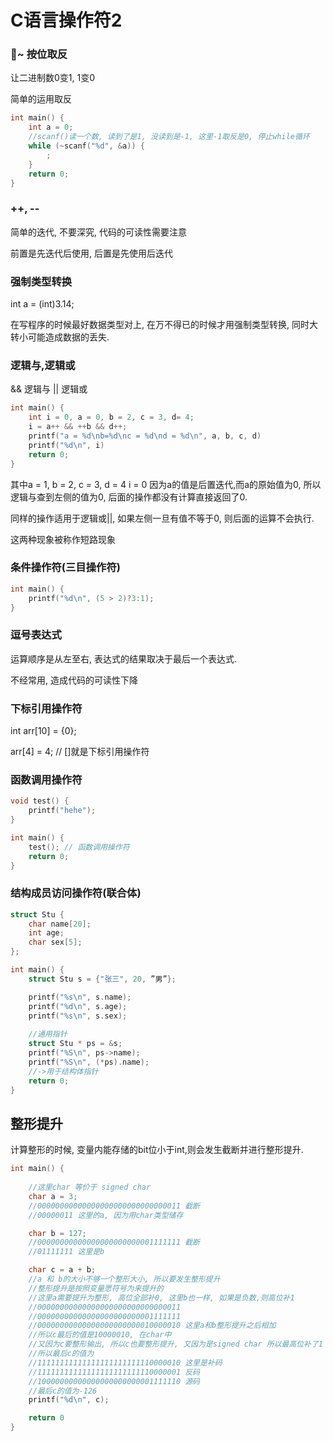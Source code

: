 # C语言操作符2


### ~ 按位取反

让二进制数0变1, 1变0

简单的运用取反

```c
int main() {
    int a = 0;
    //scanf()读一个数, 读到了是1, 没读到是-1, 这里-1取反是0, 停止while循环
    while (~scanf("%d", &a)) {
        ;
    }
    return 0;
}
```

### ++, --

简单的迭代, 不要深究, 代码的可读性需要注意

前置是先迭代后使用, 后置是先使用后迭代

### 强制类型转换

int a = (int)3.14;

在写程序的时候最好数据类型对上, 在万不得已的时候才用强制类型转换, 同时大转小可能造成数据的丢失.

### 逻辑与,逻辑或

&& 逻辑与
|| 逻辑或

```c
int main() {
    int i = 0, a = 0, b = 2, c = 3, d= 4;
    i = a++ && ++b && d++;
    printf("a = %d\nb=%d\nc = %d\nd = %d\n", a, b, c, d)
    printf("%d\n", i)
    return 0;
}
```
其中a = 1, b = 2, c = 3, d = 4 i = 0
因为a的值是后置迭代,而a的原始值为0, 所以逻辑与查到左侧的值为0, 后面的操作都没有计算直接返回了0.

同样的操作适用于逻辑或||, 如果左侧一旦有值不等于0, 则后面的运算不会执行.

这两种现象被称作短路现象

### 条件操作符(三目操作符)

```c
int main() {
    printf("%d\n", (5 > 2)?3:1);
}
```
### 逗号表达式

运算顺序是从左至右, 表达式的结果取决于最后一个表达式.

不经常用, 造成代码的可读性下降

### 下标引用操作符

int arr[10] = {0};

arr[4] = 4; // []就是下标引用操作符

### 函数调用操作符

```c
void test() {
    printf("hehe");
}

int main() {
    test(); // 函数调用操作符
    return 0;
}
```
### 结构成员访问操作符(联合体)

```c
struct Stu {
    char name[20];
    int age;
    char sex[5];
};

int main() {
    struct Stu s = {"张三", 20, ”男”};

    printf("%s\n", s.name);
    printf("%d\n", s.age);
    printf("%s\n", s.sex);
    
    //通用指针
    struct Stu * ps = &s;
    printf("%S\n", ps->name);
    printf("%S\n", (*ps).name);
    //->用于结构体指针
    return 0;
}
```

## 整形提升

计算整形的时候, 变量内能存储的bit位小于int,则会发生截断并进行整形提升.

```c
int main() {
    
    //这里char 等价于 signed char
    char a = 3;
    //00000000000000000000000000000011 截断
    //00000011 这里的a, 因为用char类型储存

    char b = 127;
    //00000000000000000000000001111111 截断
    //01111111 这里是b

    char c = a + b;
    //a 和 b的大小不够一个整形大小, 所以要发生整形提升
    //整形提升是按照变量愿符号为来提升的
    //这里a需要提升为整形, 高位全部补0, 这里b也一样, 如果是负数,则高位补1
    //00000000000000000000000000000011
    //00000000000000000000000001111111
    //00000000000000000000000010000010 这里a和b整形提升之后相加
    //所以c最后的值是10000010, 在char中
    //又因为c要整形输出, 所以c也要整形提升, 又因为是signed char 所以最高位补了1
    //所以最后c的值为
    //11111111111111111111111110000010 这里是补码
    //11111111111111111111111110000001 反码
    //10000000000000000000000001111110 源码
    //最后c的值为-126
    printf("%d\n", c);

    return 0
}
```






